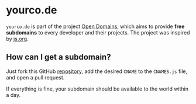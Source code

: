 # yourco.de
`yourco.de` is part of the project [Open Domains](https://opendomains.github.io), which aims to provide **free subdomains** to every developer and their projects.
The project was inspired by [js.org](https://js.org).

## How can I get a subdomain?
Just fork this GitHub [repository](https://github.com/opendomains/yourco.de), add the desired `CNAME` to the `CNAMES.js` file, and open a pull request.

If everything is fine, your subdomain should be available to the world within a day.
